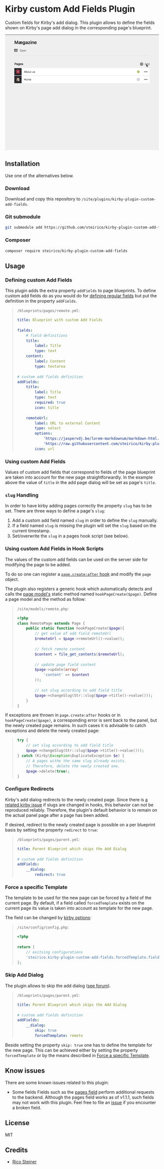 # Kirby custom Add Fields Plugin

Custom fields for Kirby's add dialog. This plugin allows to define the fields shown on Kirby's page add dialog in the corresponding
page's blueprint.

![Demo](assets/demo.gif)

## Installation

Use one of the alternatives below.

### Download

Download and copy this repository to `/site/plugins/kirby-plugin-custom-add-fields`.

### Git submodule

```bash
git submodule add https://github.com/steirico/kirby-plugin-custom-add-fields.git site/plugins/kirby-plugin-custom-add-fields
```

### Composer

```bash
composer require steirico/kirby-plugin-custom-add-fields
```

## Usage

### Defining custom Add Fields

This plugin adds the extra property `addFields` to page blueprints.
To define custom add fields do as you would do for [defining regular fields](https://getkirby.com/docs/reference/panel/sections/fields)
but put the definition in the property `addFields`.

> `/blueprints/pages/remote.yml`:
>
>   ```yaml
>   title: Blueprint with custom Add Fields
>
>   fields:
>       # field definitions
>       title:
>           label: Title
>           type: text
>       content:
>           label: Content
>           type: textarea
>
>   # custom add fields definition
>   addFields:
>       title:
>           label: Title
>           type: text
>           required: true
>           icon: title
>
>       remoteUrl:
>           label: URL to external Content
>           type: select
>           options:
>               'https://jaspervdj.be/lorem-markdownum/markdown-html.html?no-wrapping=on': Lorem Markdownum
>               'https://raw.githubusercontent.com/steirico/kirby-plugin-custom-add-fields/master/README.md': README
>           icon: url
>   ```

### Using custom Add Fields

Values of custom add fields that correspond to fields of the page blueprint are
taken into account for the new page straightforwardly. In the example above the value of `title` in the add page dialog will be set as page's `title`.

### `slug` Handling

In order to have kirby adding pages correctly the property `slug` has to be set.
There are three ways to define a page's `slug`:

1. Add a custom add field named `slug` in order to define the `slug` manually.
1. If a field named `slug` is missing the plugin will set the `slug` based on
   the current timestamp.
1. Set/overwrite the `slug` in a pages hook script (see below).

### Using custom Add Fields in Hook Scripts

The values of the custom add fields can be used on the server side for modifying the
page to be added.

To do so one can register a [`page.create:after` hook](https://getkirby.com/docs/reference/plugins/extensions/hooks) and modify the `page` object.

The plugin also registers a generic hook which automatically detects and calls the
[page model's](https://getkirby.com/docs/guide/templates/page-models) static
method named `hookPageCreate($page)`. Define a page model and the method as follow:

> `/site/models/remote.php`:
>
> ```php
> <?php
> class RemotePage extends Page {
>     public static function hookPageCreate($page){
>         // get value of add field remoteUrl
>         $remoteUrl = $page->remoteUrl()->value();
>
>         // fetch remote content
>         $content = file_get_contents($remoteUrl);
>
>         // update page field content
>         $page->update(array(
>             'content' => $content
>         ));
>
>         // set slug according to add field title
>         $page->changeSlug(Str::slug($page->title()->value()));
>     }
> }
>```

If exceptions are thrown in `page.create:after` hooks or in `hookPageCreate($page)`,
a corresponding error is sent back to the panel, but the newly created page remains.
In such cases it is advisable to catch exceptions and delete the newly created page:

> ```php
> try {
>     // set slug according to add field title
>     $page->changeSlug(Str::slug($page->title()->value()));
> } catch (Kirby\Exception\DuplicateException $e) {
>     // A pages withe the same slug already exists.
>     // Therefore, delete the newly created one.
>     $page->delete(true);
> }
>```

### Configure Redirects

Kirby's add dialog redirects to the newly created page. Since there is [a related kirby issue](https://github.com/getkirby/kirby/issues/2377)
if slugs are changed in hooks, this behavior can not be reproduced reliably.
Therefore, the plugin's default behavior is to remain on the actual panel page after a page has been added.

If desired, redirect to the newly created page is possible on a per blueprint basis by setting the property `redirect` to `true`:

> `/blueprints/pages/parent.yml`:
>
>   ```yaml
>   title: Parent Blueprint which skips the Add Dialog
>
>   # custom add fields definition
>   addFields:
>       __dialog:
>           redirect: true
>   ```

### Force a specific Template

The template to be used for the new page can be forced by a field of the current page. By default,
if a field called `forcedTemplate` exists on the current page its value is taken into account
as template for the new page.

The field can be changed by [kirby options](https://getkirby.com/docs/guide/configuration#the-config-php):
> `/site/config/config.php`:
>
> ```php
> <?php
>
> return [
>     // exitsing configurations
>     'steirico.kirby-plugin-custom-add-fields.forcedTemplate.fieldName' => 'myForcedTemplateField'
> ];
>```

### Skip Add Dialog

The plugin allows to skip the add dialog ([see forum](https://forum.getkirby.com/t/skip-add-dialog-possible/14854)).

> `/blueprints/pages/parent.yml`:
>
>   ```yaml
>   title: Parent Blueprint which skips the Add Dialog
>
>   # custom add fields definition
>   addFields:
>       __dialog:
>           skip: true
>           forcedTemplate: remote
>   ```

Beside setting the property `skip: true` one has to define the template for the new page.
This can be achieved either by setting the property `forcedTemplate` or by the means
described in [Force a specific Template](#Force-a-specific-Template).

## Know issues

There are some known issues related to this plugin:

- Some fields Fields such as the [pages field](https://getkirby.com/docs/reference/panel/fields/pages) perform
  additional requests to the backend. Although the pages field works as of v1.1.1, such fields may not work with this plugin.
  Feel free to file an [issue](https://github.com/steirico/kirby-plugin-custom-add-fields/issues) if you
  encounter a broken field.

## License

MIT

## Credits

- [Rico Steiner](https://github.com/steirico)
